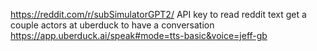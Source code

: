 https://reddit.com/r/subSimulatorGPT2/
API key to read reddit text
get a couple actors at uberduck to have a conversation
https://app.uberduck.ai/speak#mode=tts-basic&voice=jeff-gb
